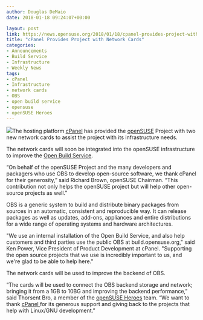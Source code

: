 ```yaml
---
author: Douglas DeMaio
date: 2018-01-18 09:24:07+00:00

layout: post
link: https://news.opensuse.org/2018/01/18/cpanel-provides-project-with-network-cards/
title: "cPanel Provides Project with Network Cards"
categories:
- Announcements
- Build Service
- Infrastructure
- Weekly News
tags:
- cPanel
- Infrastructure
- network cards
- OBS
- open build service
- opensuse
- openSUSE Heroes
---
```

![](https://upload.wikimedia.org/wikipedia/commons/3/35/Obs-logo.png)The hosting platform [cPanel](https://cpanel.com/) has provided the [openSUSE](https://www.opensuse.org/) Project with two new network cards to assist the project with its infrastructure needs.

The network cards will soon be integrated into the openSUSE infrastructure to improve the [Open Build Service](http://openbuildservice.org/).

“On behalf of the openSUSE Project and the many developers and packagers who use OBS to develop open-source software, we thank cPanel for their generosity,” said Richard Brown, openSUSE Chairman. “This contribution not only helps the openSUSE project but will help other open-source projects as well.”

OBS is a generic system to build and distribute binary packages from sources in an automatic, consistent and reproducible way. It can release packages as well as updates, add-ons, appliances and entire distributions for a wide range of operating systems and hardware architectures.

"We use an internal installation of the Open Build Service, and also help customers and third parties use the public OBS at build.opensuse.org," said Ken Power, Vice President of Product Development at cPanel. "Supporting the open source projects that we use is incredibly important to us, and we're glad to be able to help here."

The network cards will be used to improve the backend of OBS.

“The cards will be used to connect the OBS backend storage and network; bringing it from a 1GB to 10BG and improving the backend performance,” said Thorsent Bro, a member of the [openSUSE Heroes](https://en.opensuse.org/openSUSE:Heroes) team. “We want to thank [cPanel ](https://cpanel.com/)for its generous support and giving back to the projects that help with Linux/GNU development.”		
